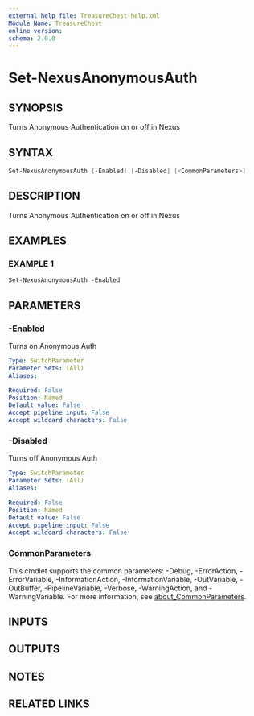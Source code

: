 ```yaml
---
external help file: TreasureChest-help.xml
Module Name: TreasureChest
online version:
schema: 2.0.0
---
```


# Set-NexusAnonymousAuth

## SYNOPSIS

Turns Anonymous Authentication on or off in Nexus

## SYNTAX

```powershell
Set-NexusAnonymousAuth [-Enabled] [-Disabled] [<CommonParameters>]
```

## DESCRIPTION

Turns Anonymous Authentication on or off in Nexus

## EXAMPLES

### EXAMPLE 1

```powershell
Set-NexusAnonymousAuth -Enabled
```

## PARAMETERS

### -Enabled

Turns on Anonymous Auth

```yaml
Type: SwitchParameter
Parameter Sets: (All)
Aliases:

Required: False
Position: Named
Default value: False
Accept pipeline input: False
Accept wildcard characters: False
```

### -Disabled

Turns off Anonymous Auth

```yaml
Type: SwitchParameter
Parameter Sets: (All)
Aliases:

Required: False
Position: Named
Default value: False
Accept pipeline input: False
Accept wildcard characters: False
```

### CommonParameters

This cmdlet supports the common parameters: -Debug, -ErrorAction, -ErrorVariable, -InformationAction, -InformationVariable, -OutVariable, -OutBuffer, -PipelineVariable, -Verbose, -WarningAction, and -WarningVariable. For more information, see [about_CommonParameters](http://go.microsoft.com/fwlink/?LinkID=113216).

## INPUTS

## OUTPUTS

## NOTES

## RELATED LINKS
